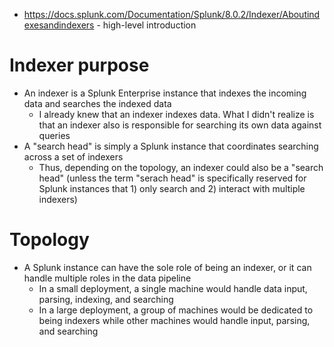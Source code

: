 - https://docs.splunk.com/Documentation/Splunk/8.0.2/Indexer/Aboutindexesandindexers - high-level introduction
# Indexer purpose
- An indexer is a Splunk Enterprise instance that indexes the incoming data and searches the indexed data
  - I already knew that an indexer indexes data. What I didn't realize is that an indexer also is responsible for searching its own data against
    queries
- A "search head" is simply a Splunk instance that coordinates searching across a set of indexers
  - Thus, depending on the topology, an indexer could also be a "search head" (unless the term "serach head" is specifically reserved for Splunk
    instances that 1) only search and 2) interact with multiple indexers)
# Topology
- A Splunk instance can have the sole role of being an indexer, or it can handle multiple roles in the data pipeline
  - In a small deployment, a single machine would handle data input, parsing, indexing, and searching
  - In a large deployment, a group of machines would be dedicated to being indexers while other machines would handle input, parsing, and searching